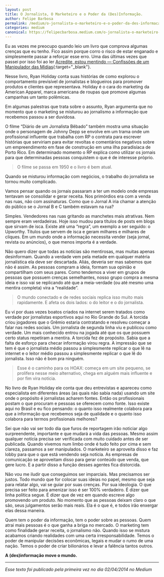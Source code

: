 ```yaml
---
layout: post	
title: O Jornalista, O Marketeiro e o Poder da (Des)Informação.
author: Felipe Barbosa
permalink: /medium/o-jornalista-o-marketeiro-e-o-poder-da-des-informacao/
categories: medium
canonical: https://felipecbarbosa.medium.com/o-jornalista-o-marketeiro-e-o-poder-da-des-informacao-542853a61148
---
```


Eu as vezes me preocupo quando leio um livro que comprova algumas crenças que eu tenho. Fico assim porque corro o risco de estar enganado e simplesmente passar a reforçar esse erro. Uma das últimas vezes que passei por isso foi ao ler [Acredite, estou mentindo — Confissões de um Manipulador das Mídias](https://amzn.to/2X57LrJ){:target="_blank"}.

Nesse livro, Ryan Holiday conta suas histórias de como explorou o comportamento previsível de jornalistas e blogueiros para promover produtos e clientes que representava. Holiday é o cara do marketing da American Apparel, marca americana de roupas que promove algumas campanhas um tanto polêmicas.

Em algumas palestras que trata sobre o assunto, Ryan argumenta que no momento que o marketing se misturou ao jornalismo a informação que recebemos passou a ser duvidosa.

O filme “Diário de um Jornalista Bêbado” também mostra uma situação onde o personagem de Johnny Depp se envolve em um trama onde um profissional influente que trabalha com RP o contrata para escrever histórias que serviriam para evitar revoltas e comentários negativos sobre um empreendimento em fase de construção em uma ilha paradisíaca de Porto Rico. Em determinado momento o RP explica como utilizar os jornais para que determinadas pessoas conquistem o que é de interesse próprio.

> O filme se passa em 1950 e o livro é bem atual.

Quando se misturou informação com negócios, o trabalho do jornalista se tornou muito complicado.

Vamos pensar quando os jornais passaram a ter um modelo onde empresas tentavam se consolidar e gerar receita. Nos primórdios era com a venda nas ruas, não com assinaturas. Como que o Jornal A iria chamar a atenção do público se o Jornal B e C também estavam na rua?

Simples. Vendedores nas ruas gritando as manchetes mais atrativas. Nem sempre eram verdadeiras. Hoje isso mudou para títulos de posts em blogs que sirvam de isca. Existe até uma “regra”, um exemplo a ser seguido: o Upworthy. Títulos que servem de isca e geram milhares e milhares de cliques. Em um mundo onde a informação necessita vender (seja jornal, revista ou anúncios), o que menos importa é a verdade.

Não quero dizer que todas as notícias são mentirosas, mas muitas apenas desinformam. Quando a verdade vem pela metade em qualquer matéria jornalística ela deve ser descartada. Aliás, deveria ser mas sabemos que não é assim. As pessoas compram a ideia, formam sua opinião e compartilham com seus pares. Como tendemos a viver em grupos de pessoas que possuem crenças semelhantes, nosso grupo compra a mesma ideia e isso vai se replicando até que a meia-verdade (ou até mesmo uma mentira completa) vira a “realidade”.

> O mundo conectado e de redes sociais replica isso muito mais rapidamente. E afeta os dois lados: o do leitor e o do jornalista.

Eu vi por duas vezes boatos criados na internet serem tratados como verdade por jornalistas esportivos aqui no Rio Grande do Sul. A torcida criou jogadores que o Grêmio estaria contratando e resolveu começar a falar nas redes sociais. Um jornalista de segunda linha viu e publicou como verdade. Um mais conhecido entrou na jogada até que os que possuem certo status repetiram a mentira. A torcida fez de propósito. Sabia que a falta de esforço para checar informação virou regra. A impressão que se tem é que o jornalista médio passou a simplesmente replicar o que lê na internet e o leitor médio passou a simplesmente replicar o que lê do jornalista. Isso não é bom pra ninguém.

> Esse é o caminho para os HOAX: começa em um site pequeno, se prolifera nesse meio alternativo, chega em alguém mais influente e por fim vira notícia.

No livro de Ryan Holiday ele conta que deu entrevistas e apareceu como especialista em diferentes áreas (as quais não sabia nada) usando um site onde o propósito é jornalistas acharem fontes. Então os profissionais postam o que procuram e pessoas se oferecem como fonte. Isso existe aqui no Brasil e eu fico pensando: o quanto isso realmente colabora para que a informação que recebemos seja de qualidade e o quanto isso colabora para termos profissionais melhores?

Sei que não vai ser todo dia que furos de reportagem irão noticiar algo surpreendente, importante e que mudará a vida das pessoas. Mesmo assim qualquer notícia precisa ser verificada com muito cuidado antes de ser publicada. Quando vivemos num limbo onde é tudo feito por cima e sem clareza, passamos a ser manipulados. O marketeiro se aproveita disso e faz lobby para que o que está vendendo seja notícia. As empresas de comunicação se aproveitam disso para gerar conteúdo que venda, que gere lucro. E a partir disso a função desses agentes fica distorcida.

Não vou me iludir que conseguimos ser imparciais. Mas precisamos ser justos. Todo mundo que for colocar suas ideias no papel, mesmo que seja para relatar algo, vai se guiar por suas crenças. Por sua ideologia. O que precisa ser feito para amenizar isso é ser 100% verdadeiro. É dizer que linha política segue. É dizer que de vez em quando escreve algo promovendo um produto. No momento que as pessoas deixam claro o que são, seus julgamentos serão mais reais. Ela é o que é, e todos irão enxergar elas dessa maneira.

Quem tem o poder da informação, tem o poder sobre as pessoas. Quem atrai mais pessoas é o que ganha a briga no mercado. O marketing tem como finalidade gerar receita, o jornalismo não. Quando isso se mistura acabamos criando realidades com uma certa irresponsabilidade. Temos o poder de manipular decisões econômicas, legais e mudar o rumo de uma nação. Temos o poder de criar bilionários e levar a falência tantos outros.

**A (des)informação move o mundo.**

---

*Esse texto foi publicado pela primeira vez no dia 02/04/2014 no Medium*